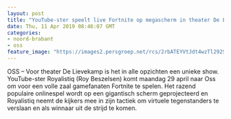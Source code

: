 ```yaml
---
layout: post
title: "YouTube-ster speelt live Fortnite op megascherm in theater De Lievekamp"
date: Thu, 11 Apr 2019 08:46:07 GMT
categories: 
- noord-brabant 
- oss 
feature_image: "https://images2.persgroep.net/rcs/2rbATEYVtJdt4wzTl292SeBooMo/diocontent/145294985/_fitwidth/400/?appId=21791a8992982cd8da851550a453bd7f&quality=0.7"
---
```


OSS – Voor theater De Lievekamp is het in alle opzichten een unieke show. YouTube-ster Royalistiq (Roy Beszelsen) komt maandag 29 april naar Oss om voor een volle zaal gamefanaten Fortnite te spelen. Het razend populaire onlinespel wordt op een gigantisch scherm geprojecteerd en Royalistiq neemt de kijkers mee in zijn tactiek om virtuele tegenstanders  te verslaan en als winnaar uit de strijd te komen.
